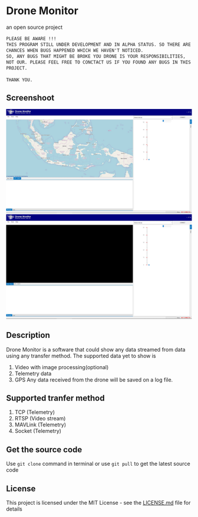 # Drone Monitor

an open source project

```
PLEASE BE AWARE !!!
THIS PROGRAM STILL UNDER DEVELOPMENT AND IN ALPHA STATUS. SO THERE ARE CHANCES WHEN BUGS HAPPENED WHICH WE HAVEN'T NOTICED.
SO, ANY BUGS THAT MIGHT BE BROKE YOU DRONE IS YOUR RESPONSIBILITIES, NOT OUR. PLEASE FEEL FREE TO CONCTACT US IF YOU FOUND ANY BUGS IN THIS PROJECT.

THANK YOU.
```
## Screenshoot
![alt text](https://github.com/faizainur/native-net-drone-monitor/blob/master/screenshot/im2.jpg)
![alt text](https://github.com/faizainur/native-net-drone-monitor/blob/master/screenshot/img3.jpg)
## Description
Drone Monitor is a software that could show any data streamed from data using any transfer method. The supported data yet to show is
1. Video with image processing(optional)
2. Telemetry data
3. GPS
Any data received from the drone will be saved on a log file.

## Supported tranfer method
1. TCP (Telemetry)
2. RTSP (Video stream)
3. MAVLink (Telemetry)
4. Socket (Telemetry)

## Get the source code

Use `git clone` command in terminal or use `git pull` to get the latest source code

## License

This project is licensed under the MIT License - see the [LICENSE.md](LICENSE) file for details


